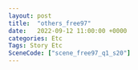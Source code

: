 ```yaml
---
layout: post
title:  "others_free97"
date:   2022-09-12 11:00:00 +0000
categories: Etc
Tags: Story Etc
SceneCode: ["scene_free97_q1_s20"]
---
```

